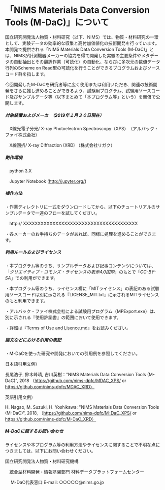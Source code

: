 # 「NIMS Materials Data Conversion Tools (M-DaC)」について

国立研究開発法人物質・材料研究（以下、NIMS）では、物質・材料研究の一環として、実験データの効率的な収集と高付加価値化の技術開発を行っています。本開発で提供される「NIMS Materials Data Conversion Tools (M-DaC)」とは、NIMSが計測機器メーカーの協力を得て開発した実験の主要条件やメタデータの自動抽出とその翻訳作業（可読化）の自動化、ならびに多次元の数値データ行列のScheme on Read型の可読化を行うことができるプログラムおよびソースコード群を指します。

今回開発したM-DaCを研究者等に広く使用または利用いただき、関連の技術開発をさらに推し進めることができるよう、試験用プログラム、試験用ソースコード及びサンプルデータ等（以下まとめて「本プログラム等」という）を無償で公開します。



##### 対象装置およびメーカ　（2019年１月３０日現在）

　X線光電子分光/ X-ray Photoelectron Spectroscopy（XPS）　（アルバック・ファイ株式会社）

　X線回折/ X-ray Diffraction (XRD)   （株式会社リガク）



##### 動作環境

　python 3.X

　Jupyter Notebook (http://jupyter.org/)



##### 操作方法

・作業ディレクトリに一式をダウンロードしてから、以下のチュートリアルのサンプルデータで一連のフローを試してください。

　http:// XXXXXXXXXXXXXXXXXXXXXXXXXXXXXXXXXXXXXXX

・各メーカーのお手持ちのデータがあれば、同様に処理を進めることができます。



##### 利用ルールおよびライセンス

・本プログラム等のうち、サンプルデータおよび記事コンテンツについては、「*クリエイティブ・コモンズ・ライセンスの表示4.0国際*」のもとで「*CC-BY-SA*」での利用ができます。

・本プログラム等のうち、ライセンス欄に「MITライセンス」の表記のある試験用ソースコードは別に示される『LICENSE_MIT.txt』に示されるMITライセンスのもと利用できます。

・アルバック・ファイ株式会社による試験用プログラム（MPExport.exe）は、別に示される『使用許諾書』の範囲において使用できます。

・詳細は『Terms of Use and Lisence.md』をお読みください。



##### 論文などにおける引用の表記

・M-DaCを使った研究や開発においての引用例を参照してください。

日本語引用文例）　

長尾浩子, 鈴木峰晴, 吉川英樹：”NIMS Materials Data Conversion Tools (M-DaC)”, 2018 （https://github.com/nims-dpfc/MDAC_XPS/   or   https://github.com/nims-dpfc/MDAC_XRD）

英語引用文例）

H. Nagao, M. Suzuki, H. Yoshikawa: "NIMS Materials Data Conversion Tools (M-DaC)", 2018, （https://github.com/nims-dpfc/M-DaC_XPS/   or   https://github.com/nims-dpfc/M-DaC_XRD）



##### M-DaCに関するお問い合わせ

ライセンスや本プログラム等の利用方法やライセンスに関することで不明な点につきましては、以下にお問い合わせください。



国立研究開発法人物質・材料研究機構　

 　統合型材料開発・情報基盤部門 材料データプラットフォームセンター　

　 M-DaC代表窓口  E-mail: ○○○○○@nims.go.jp
